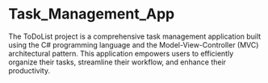 # Task_Management_App
The ToDoList project is a comprehensive task management application built using the C# programming language and the Model-View-Controller (MVC) architectural pattern. This application empowers users to efficiently organize their tasks, streamline their workflow, and enhance their productivity.
